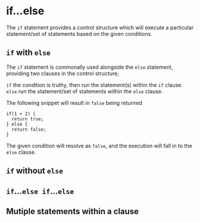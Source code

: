 # if...else

The `if` statement provides a control structure which will execute a particular statement/set of statements based on the given conditions.

## `if` with `else`

The `if` statement is commonally used alongside the `else` statement, providing two clauses in the control structure;

`if` the condition is truthy, then run the statement(s) within the `if` clause.
`else` run the statement/set of statements within the `else` clause.

The following snippet will result in `false` being returned

```
if(1 > 2) {
  return true;
} else {
  return false;
}
```

The given condition will resolve as `false`, and the execution will fall in to the `else` clause.

## `if` without `else`

## `if`...`else if`...`else`

## Mutiple statements within a clause
